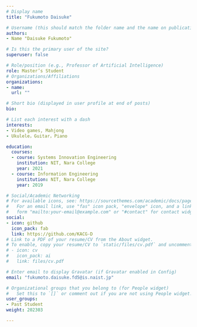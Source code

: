 ```yaml
---
# Display name
title: "Fukumoto Daisuke"

# Username (this should match the folder name and the name on publications)
authors:
- Name "Daisuke Fukumoto"

# Is this the primary user of the site?
superuser: false

# Role/position (e.g., Professor of Artificial Intelligence)
role: Master’s Student
# Organizations/Affiliations
organizations:
- name: 
  url: ""

# Short bio (displayed in user profile at end of posts)
bio: 

# List each interest with a dash
interests:
- Video games, Mahjong
- Ukulele，Guitar，Piano

education:
  courses:
  - course: Systems Innovation Engineering
    institution: NIT, Nara College
    year: 2021
  - course: Information Engineering
    institution: NIT, Nara College
    year: 2019

# Social/Academic Networking
# For available icons, see: https://sourcethemes.com/academic/docs/page-builder/#icons
#   For an email link, use "fas" icon pack, "envelope" icon, and a link in the
#   form "mailto:your-email@example.com" or "#contact" for contact widget.
social:
- icon: github
  icon_pack: fab
  link: https://github.com/KACG-D
# Link to a PDF of your resume/CV from the About widget.
# To enable, copy your resume/CV to `static/files/cv.pdf` and uncomment the lines below.
# - icon: cv
#   icon_pack: ai
#   link: files/cv.pdf

# Enter email to display Gravatar (if Gravatar enabled in Config)
email: "fukumoto.daisuke.fd5@is.naist.jp"

# Organizational groups that you belong to (for People widget)
#   Set this to `[]` or comment out if you are not using People widget.
user_groups:
- Past Student
weight: 202303

---
```

